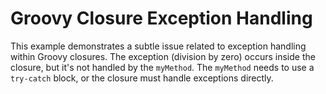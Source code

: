 # Groovy Closure Exception Handling

This example demonstrates a subtle issue related to exception handling within Groovy closures.  The exception (division by zero) occurs inside the closure, but it's not handled by the `myMethod`.  The `myMethod` needs to use a `try-catch` block, or the closure must handle exceptions directly.